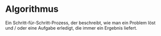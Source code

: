 # Algorithmus

Ein Schritt-für-Schritt-Prozess, der beschreibt, wie man ein Problem löst und / oder eine Aufgabe erledigt, die immer ein Ergebnis liefert.
